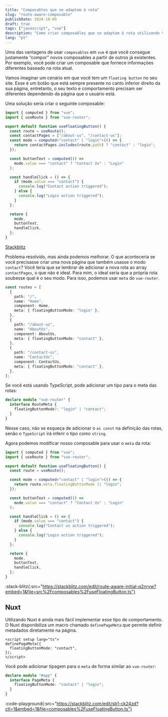 ```yaml
---
title: "Composables que se adaptam à rota"
slug: "route-aware-composable"
publishDate: 2024-10-09
draft: true
tags: ["javascript", "vue"]
description: "Como criar composables que se adaptam à rota utilizando Vue 3 e Vue Router"
lang: "pt"
---
```


Uma das vantagens de usar `composables` em `vue` é que você consegue justamente “compor” novos composables a partir de outros já existentes. Por exemplo, você pode criar um composable que fornece informações diferentes baseado na rota atual.

Vamos imaginar um cenário em que você tem um `floating button` no seu site. Esse é um botão que está sempre presente no canto inferior direito da sua página, entretanto, o seu texto e comportamento precisam ser diferentes dependendo da página que o usuário está.

Uma solução seria criar o seguinte composable:

```ts
import { computed } from "vue";
import { useRoute } from "vue-router";

export default function useFloatingButton() {
  const route = useRoute();
  const contactPages = ["/about-us", "/contact-us"];
  const mode = computed<"contact" | "login">(() => {
    return contactPages.includes(route.path) ? "contact" : "login";
  });

  const buttonText = computed(() =>
    mode.value === "contact" ? "Contact Us" : "Login"
  );

  const handleClick = () => {
    if (mode.value === "contact") {
      console.log("Contact action triggered");
    } else {
      console.log("Login action triggered");
    }
  };

  return {
    mode,
    buttonText,
    handleClick,
  };
}
```

[Stackblitz](https://stackblitz.com/edit/route-aware-initial?file=src%2Fcomposables%2FuseFloatingButton.ts)

Problema resolvido, mas ainda podemos melhorar. O que aconteceria se você precisasse criar uma nova página que também usasse o modo `contact`? Você teria que se lembrar de adicionar a nova rota ao array `contactPages`, o que não é ideal. Para mim, o ideal seria que a própria rota soubesse qual é o seu modo. Para isso, podemos usar `meta` do `vue-router`.

```ts
const routes = [
  {
    path: "/",
    name: "Home",
    component: Home,
    meta: { floatingButtonMode: "login" },
  },
  {
    path: "/about-us",
    name: "AboutUs",
    component: AboutUs,
    meta: { floatingButtonMode: "contact" },
  },
  {
    path: "/contact-us",
    name: "ContactUs",
    component: ContactUs,
    meta: { floatingButtonMode: "contact" },
  },
];
```

Se você está usando TypeScript, pode adicionar um tipo para o meta das rotas:

```ts
declare module "vue-router" {
  interface RouteMeta {
    floatingButtonMode?: "login" | "contact";
  }
}
```

Nesse caso, não se esqueça de adicionar o `as const` na definição das rotas, senão o `TypeScript` irá inferir o tipo como `string`.

Agora podemos modificar nosso composable para usar o `meta` da rota:

```ts
import { computed } from "vue";
import { useRoute } from "vue-router";

export default function useFloatingButton() {
  const route = useRoute();

  const mode = computed<"contact" | "login">(() => {
    return route.meta.floatingButtonMode || "login";
  });

  const buttonText = computed(() =>
    mode.value === "contact" ? "Contact Us" : "Login"
  );

  const handleClick = () => {
    if (mode.value === "contact") {
      console.log("Contact us action triggered");
    } else {
      console.log("Login action triggered");
    }
  };

  return {
    mode,
    buttonText,
    handleClick,
  };
}
```

:stack-blitz{:src="https://stackblitz.com/edit/route-aware-initial-q2nryw?embed=1&file=src%2Fcomposables%2FuseFloatingButton.ts"}

## Nuxt

Utilizando Nuxt é ainda mais fácil implementar esse tipo de comportamento. O Nuxt disponibiliza um macro chamado `definePageMeta` que permite definir metadados diretamente na página.

```vue
<script setup lang="ts">
definePageMeta({
  floatingButtonMode: "contact",
});
</script>
```

Você pode adicionar tipagem para o `meta` de forma similar ao `vue-router`:

```ts
declare module "#app" {
  interface PageMeta {
    floatingButtonMode: "contact" | "login";
  }
}
```

:code-playground{:src="https://stackblitz.com/edit/sb1-ck24zd?ctl=1&embed=1&file=composables%2FuseFloatingButton.ts"}

